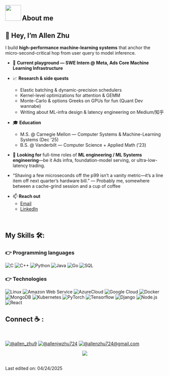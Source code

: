 <br>
<img align="left" src = "https://user-images.githubusercontent.com/63050133/156777293-72a6e681-2582-4a9d-ad92-09d1181d47c7.gif" width = 50px height=50px>
<h2 align="left" font-weight="bold">About me</h2>  

## 👋 Hey, I’m **Allen Zhu**

I build **high-performance machine-learning systems** that anchor the micro-second-critical hop from user query to model inference.

* 🔬 **Current playground — SWE Intern @ Meta, Ads Core Machine Learning Infrastructure**  

* 📈 **Research & side quests**
  - Elastic batching & dynamic-precision schedulers
  - Kernel-level optimizations for attention & GEMM
  - Monte-Carlo & options Greeks on GPUs for fun (Quant Dev wannabe)  
  - Writing about ML-infra design & latency engineering on Medium/知乎

* 🎓 **Education**
  - M.S. @ Carnegie Mellon — Computer Systems & Machine-Learning Systems (Dec ’25)  
  - B.S. @ Vanderbilt — Computer Science + Applied Math (’23)

* 🧐 **Looking for** full-time roles of **ML engineering / ML Systems engineering**—be it Ads infra, foundation-model serving, or ultra-low-latency trading.

- “Shaving a few microseconds off the p99 isn’t a vanity metric—it’s a line item off next quarter’s hardware bill.”
— Probably me, somewhere between a cache-grind session and a cup of coffee

* 📫 **Reach out**
  - [Email](allenzhu724@gmail.com)
  - [LinkedIn](https://linkedin.com/in/allenjwzhu724)
<br>

## My Skills 🛠️:

### 👉 Programming languages

![C](https://img.shields.io/badge/-C-222222?style=flat&logo=c)
![C++](https://img.shields.io/badge/-C++-222222?style=flat&logo=c%2B%2B)
![Python](https://img.shields.io/badge/-Python-222222?style=flat&logo=python)
![Java](https://img.shields.io/badge/-Java-222222?style=flat&logo=java)
![Go](https://img.shields.io/badge/-Go-222222?style=flat&logo=go)
![SQL](https://img.shields.io/badge/-SQL-222222?style=flat&logo=postgresql)

### 👉 Technologies

![Linux](https://img.shields.io/badge/-Linux-222222?style=flat&logo=linux&logoColor=FCC624)
![Amazon Web Service](https://img.shields.io/badge/-Amazon%20Web%20Service-222222?style=flat-square&logo=amazon-aws)
![AzureCloud](https://img.shields.io/badge/Microsoft%20Azure-222222?style=flat-square&logo=microsoft-azure)
![Google Cloud](https://img.shields.io/badge/Google%20Cloud-222222?style=flat-square&logo=google-cloud)
![Docker](https://img.shields.io/badge/-Docker-222222?style=flat-square&logo=docker)
![MongoDB](https://img.shields.io/badge/-MongoDB-222222?style=flat-square&logo=MongoDB)
![Kubernetes](https://img.shields.io/badge/-Kubernetes-222222?style=flat-square&logo=Kubernetes)
![PyTorch](https://img.shields.io/badge/-PyTorch-222222?style=flat&logo=PyTorch&logoColor=61DAFB)
![Tensorflow](https://img.shields.io/badge/-Tensorflow-222222?style=flat&logo=Tensorflow&logoColor=61DAFB)
![Django](https://img.shields.io/badge/-Django-222222?style=flat-square&logo=Django)
![Node.js](https://img.shields.io/badge/-Node.js-222222?style=flat&logo=node.js&logoColor=339933)
![React](https://img.shields.io/badge/-React-222222?style=flat&logo=React&logoColor=61DAFB)

## Connect ☕ :
<br>

[![@allen_zhu9](https://img.icons8.com/fluency/48/000000/instagram-new.png "@allen_zhu9")](https://www.instagram.com/allen_zhu9/) [![@allenjwzhu724](https://img.icons8.com/fluency/48/000000/linkedin.png "@allenjwzhu724")](https://www.linkedin.com/in/allenjwzhu724/) [![@allenzhu724@gmail.com](https://img.icons8.com/fluency/48/000000/apple-mail.png "@allenzhu724@gmail.com")](@allenzhu724gmail.com)

<be><be>

<p align="center">
   <a href="https://github.com/AllenJWZhu?tab=repositories">
   <img src="https://github-readme-stats.vercel.app/api?username=AllenJWZhu&show_icons=true">
   </a>

   <br>
   <br>   
</p>

Last edited on: 04/24/2025
